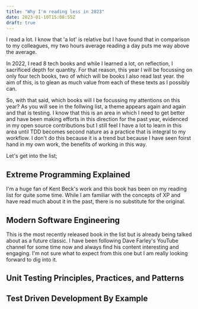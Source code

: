 ```yaml
---
title: "Why I'm reading less in 2023"
date: 2023-01-10T15:08:55Z
draft: true
---
```


I read a lot. I know that 'a lot' is relative but I have found that in comparison to my colleagues, my two hours average reading a day puts me way above the average.

In 2022, I read 8 tech books and while I learned a lot, on reflection, I sacrificed depth for quantity. For that reason, this year I will be focussing on only four tech
books, two of which will be books I also read last year. the aim of this, is to glean as much value from each of these texts as I possibly can.

So, with that said, which books will I be focussing my attentions on this year? As you will see in the follwing list, a theme appears again and again and that is testing.
I know that this is an area in which I need to get better and have been making efforts in this direction for the past year, evidenced in my open source contributions but 
I still feel I have a lot to learn in this area until TDD becomes second nature as a practice that is integral to my workflow. I don't do this because it is a trend but because
I have seen foirst hand in my own work, the benefits of working in this way.

Let's get into the list;

## Extreme Programming Explained

I'm a huge fan of Kent Beck's work and this book has been on my reading list for quite some time. While I am familiar with the concepts
of XP and have read much about it in the past, there is no substitute for the original.

## Modern Software Engineering

This is the most recently released book in the list but is already being talked about as a future classic. I have been following Dave Farley's
YouTube channel for some time now and always find his content interesting and engaging. I'm not sure what to expect from this one but I am 
really looking forward to dig into it.

## Unit Testing Principles, Practices, and Patterns

## Test Driven Development By Example
